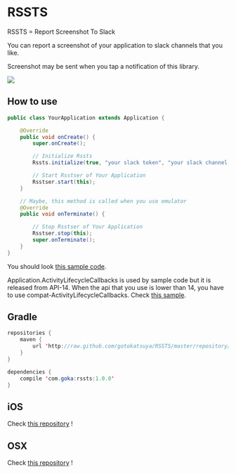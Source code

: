 # RSSTS
RSSTS = Report Screenshot To Slack

You can report a screenshot of your application to slack channels that you like.

Screenshot may be sent when you tap a notification of this library.

![](https://img.shields.io/badge/Android%20Arsenal-RSSTS-brightgreen.svg?style=flat)
## How to use
```java
public class YourApplication extends Application {

    @Override
    public void onCreate() {
        super.onCreate();

        // Initialize Rssts
        Rssts.initialize(true, "your slack token", "your slack channel ID");

        // Start Rsstser of Your Application
        Rsstser.start(this);
    }

    // Maybe, this method is called when you use emulator
    @Override
    public void onTerminate() {

        // Stop Rsstser of Your Application
        Rsstser.stop(this);
        super.onTerminate();
    }
}
```

You should look [this sample code](https://github.com/gotokatsuya/RSSTS/tree/master/app/src/main/java/com/goka/sample/application).

Application.ActivityLifecycleCallbacks is used by sample code but it is released from API-14.
When the api that you use is lower than 14, you have to use compat-ActivityLifecycleCallbacks.
Check [this sample](https://github.com/gotokatsuya/RSSTS/tree/master/app/src/main/java/com/goka/sample/application/suport).

## Gradle
```java
repositories {
    maven {
        url 'http://raw.github.com/gotokatsuya/RSSTS/master/repository/'
    }
}

dependencies {
    compile 'com.goka:rssts:1.0.0'
}
```

## iOS

Check [this repository](https://github.com/kaneshin/RSSTS) !


## OSX

Check [this repository](https://github.com/kaneshin/RSSTSOSX) !
